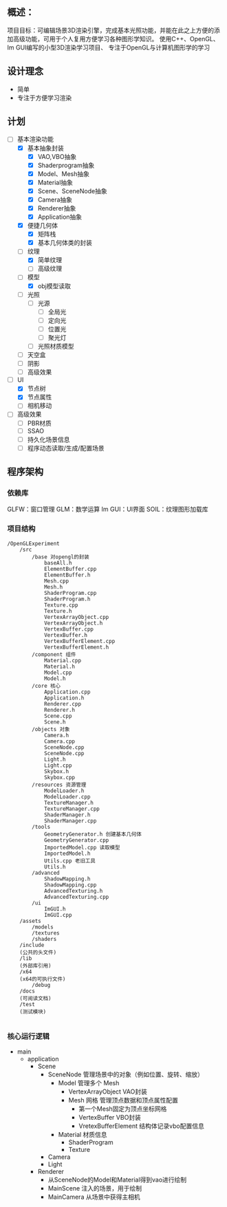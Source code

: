 ## 概述：
项目目标：可编辑场景3D渲染引擎，完成基本光照功能，并能在此之上方便的添加高级功能，可用于个人复用方便学习各种图形学知识。
使用C++、OpenGL、Im GUI编写的小型3D渲染学习项目、
专注于OpenGL与计算机图形学的学习

## 设计理念
- 简单
- 专注于方便学习渲染

## 计划
 - [ ] 基本渲染功能
	 - [x]  基本抽象封装
		 - [x] VAO,VBO抽象
		 - [x] Shaderprogram抽象
		 - [x] Model、Mesh抽象
		 - [x] Material抽象
		 - [x] Scene、SceneNode抽象
		 - [x] Camera抽象
		 - [x] Renderer抽象
		 - [x] Application抽象
	 - [x] 便捷几何体
		 - [x] 矩阵栈
		 - [x] 基本几何体类的封装
	- [ ] 纹理
		- [x] 简单纹理
		- [ ] 高级纹理
	- [ ] 模型
		- [x] obj模型读取
	- [ ] 光照
		- [ ] 光源
			- [ ] 全局光
			- [ ] 定向光
			- [ ] 位置光
			- [ ] 聚光灯
		- [ ] 光照材质模型
	- [ ] 天空盒
	- [ ] 阴影
	- [ ] 高级效果
- [ ] UI
	- [x] 节点树
	- [x] 节点属性
	- [ ] 相机移动
- [ ] 高级效果
	- [ ] PBR材质
	- [ ] SSAO
	- [ ] 持久化场景信息
	- [ ] 程序动态读取/生成/配置场景

## 程序架构
### 依赖库
GLFW：窗口管理
GLM：数学运算
Im GUI：UI界面
SOIL：纹理图形加载库

### 项目结构
```
/OpenGLExperiment
	/src
		/base 对opengl的封装
			baseAll.h
			ElementBuffer.cpp
			ElementBuffer.h
			Mesh.cpp
			Mesh.h
			ShaderProgram.cpp
			ShaderProgram.h
			Texture.cpp
			Texture.h
			VertexArrayObject.cpp
			VertexArrayObject.h
			VertexBuffer.cpp
			VertexBuffer.h
			VertexBufferElement.cpp
			VertexBufferElement.h
		/component 组件
			Material.cpp
			Material.h
			Model.cpp
			Model.h
		/core 核心
		    Application.cpp
		    Application.h
		    Renderer.cpp
		    Renderer.h
		    Scene.cpp
		    Scene.h
		/objects 对象
		    Camera.h
		    Camera.cpp
		    SceneNode.cpp
		    SceneNode.cpp
		    Light.h
		    Light.cpp
		    Skybox.h
		    Skybox.cpp
		/resources 资源管理
		    ModelLoader.h
		    ModelLoader.cpp
		    TextureManager.h
		    TextureManager.cpp
		    ShaderManager.h
		    ShaderManager.cpp
		/tools
		    GeometryGenerator.h 创建基本几何体
		    GeometryGenerator.cpp
			ImportedModel.cpp 读取模型
			ImportedModel.h
			Utils.cpp 老旧工具
			Utils.h
		/advanced
		    ShadowMapping.h
		    ShadowMapping.cpp
		    AdvancedTexturing.h
		    AdvancedTexturing.cpp
		/ui
		    ImGUI.h
		    ImGUI.cpp
	/assets
	    /models
	    /textures
	    /shaders
	/include
	(公共的头文件)
	/lib
    (外部库引用)
    /x64
    (x64的可执行文件)
	    /debug
	/docs
	(可阅读文档)
	/test
	(测试模块)
	

```
### 核心运行逻辑
- main
	- application
		- Scene
			- SceneNode 管理场景中的对象（例如位置、旋转、缩放）
				- Model 管理多个 Mesh
					- VertexArrayObject VAO封装
					- Mesh 网格 管理顶点数据和顶点属性配置
						- 第一个Mesh固定为顶点坐标网格
						- VertexBuffer VBO封装
						- VretexBufferElement 结构体记录vbo配置信息
				- Material 材质信息
					- ShaderProgram
					- Texture
			- Camera
			- Light
		- Renderer 
			- 从SceneNode的Model和Material得到vao进行绘制
			- MainScene 注入的场景，用于绘制
			- MainCamera 从场景中获得主相机



